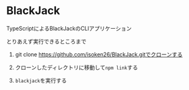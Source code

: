 # BlackJack
TypeScriptによるBlackJackのCLIアプリケーション

とりあえず実行できるところまで

1. git clone https://github.com/isoken26/BlackJack.gitでクローンする

2. クローンしたディレクトリに移動して`npm link`する

3. `blackjack`を実行する
